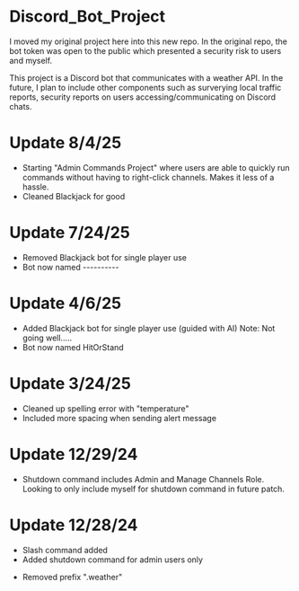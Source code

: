 # Discord_Bot_Project
I moved my original project here into this new repo.
In the original repo, the bot token was open to the public
which presented a security risk to users and myself. 

This project is a Discord bot that communicates with a weather API.
In the future, I plan to include other components such as surverying local traffic
reports, security reports on users accessing/communicating on Discord chats.

# Update 8/4/25
+ Starting "Admin Commands Project" where users are able to quickly run commands without having to right-click channels. Makes it less  of a hassle.
+ Cleaned Blackjack for good

# Update 7/24/25
+ Removed Blackjack bot for single player use
+ Bot now named ----------


# Update 4/6/25
+ Added Blackjack bot for single player use (guided with AI)
Note: Not going well.....
+ Bot now named HitOrStand

# Update 3/24/25
+ Cleaned up spelling error with "temperature"
+ Included more spacing when sending alert message


# Update 12/29/24
+ Shutdown command includes Admin and Manage Channels Role.
  Looking to only include myself for shutdown command in future patch.

# Update 12/28/24
+ Slash command added
+ Added shutdown command for admin users only

- Removed prefix ".weather"
